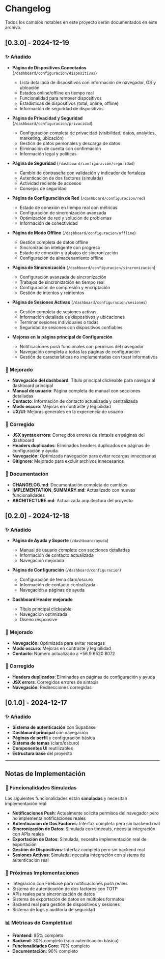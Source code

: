 # Changelog

Todos los cambios notables en este proyecto serán documentados en este archivo.

## [0.3.0] - 2024-12-19

### ✨ Añadido
- **Página de Dispositivos Conectados** (`/dashboard/configuracion/dispositivos`)
  - Lista detallada de dispositivos con información de navegador, OS y ubicación
  - Estados online/offline en tiempo real
  - Funcionalidad para remover dispositivos
  - Estadísticas de dispositivos (total, online, offline)
  - Información de seguridad de dispositivos

- **Página de Privacidad y Seguridad** (`/dashboard/configuracion/privacidad`)
  - Configuración completa de privacidad (visibilidad, datos, analytics, marketing, ubicación)
  - Gestión de datos personales y descarga de datos
  - Eliminación de cuenta con confirmación
  - Información legal y políticas

- **Página de Seguridad** (`/dashboard/configuracion/seguridad`)
  - Cambio de contraseña con validación y indicador de fortaleza
  - Autenticación de dos factores (simulada)
  - Actividad reciente de accesos
  - Consejos de seguridad

- **Página de Configuración de Red** (`/dashboard/configuracion/red`)
  - Estado de conexión en tiempo real con métricas
  - Configuración de sincronización avanzada
  - Optimización de red y solución de problemas
  - Información de conectividad

- **Página de Modo Offline** (`/dashboard/configuracion/offline`)
  - Gestión completa de datos offline
  - Sincronización inteligente con progreso
  - Estado de conexión y trabajos de sincronización
  - Configuración de almacenamiento offline

- **Página de Sincronización** (`/dashboard/configuracion/sincronizacion`)
  - Configuración avanzada de sincronización
  - Trabajos de sincronización en tiempo real
  - Configuración de compresión y encriptación
  - Gestión de intentos y reintentos

- **Página de Sesiones Activas** (`/dashboard/configuracion/sesiones`)
  - Gestión completa de sesiones activas
  - Información detallada de dispositivos y ubicaciones
  - Terminar sesiones individuales o todas
  - Seguridad de sesiones con dispositivos confiables

- **Mejoras en la página principal de Configuración**
  - Notificaciones push funcionales con permisos del navegador
  - Navegación completa a todas las páginas de configuración
  - Gestión de características no implementadas con toast informativos

### 🔧 Mejorado
- **Navegación del dashboard**: Título principal clickeable para navegar al dashboard principal
- **Manual de usuario**: Página completa de manual con secciones detalladas
- **Contacto**: Información de contacto actualizada y centralizada
- **Modo oscuro**: Mejoras en contraste y legibilidad
- **UX/UI**: Mejoras generales en la experiencia de usuario

### 🐛 Corregido
- **JSX syntax errors**: Corregidos errores de sintaxis en páginas del dashboard
- **Headers duplicados**: Eliminados headers duplicados en páginas de configuración y ayuda
- **Navegación**: Optimizada navegación para evitar recargas innecesarias
- **Gitignore**: Mejorado para excluir archivos innecesarios

### 📝 Documentación
- **CHANGELOG.md**: Documentación completa de cambios
- **IMPLEMENTATION_SUMMARY.md**: Actualizado con nuevas funcionalidades
- **ARCHITECTURE.md**: Actualizada arquitectura del proyecto

## [0.2.0] - 2024-12-18

### ✨ Añadido
- **Página de Ayuda y Soporte** (`/dashboard/ayuda`)
  - Manual de usuario completo con secciones detalladas
  - Información de contacto actualizada
  - Navegación mejorada

- **Página de Configuración** (`/dashboard/configuracion`)
  - Configuración de tema claro/oscuro
  - Información de contacto centralizada
  - Navegación a páginas de ayuda

- **Dashboard Header mejorado**
  - Título principal clickeable
  - Navegación optimizada
  - Diseño responsive

### 🔧 Mejorado
- **Navegación**: Optimizada para evitar recargas
- **Modo oscuro**: Mejoras en contraste y legibilidad
- **Contacto**: Número actualizado a +56 9 6520 8072

### 🐛 Corregido
- **Headers duplicados**: Eliminados en páginas de configuración y ayuda
- **JSX errors**: Corregidos errores de sintaxis
- **Navegación**: Redirecciones corregidas

## [0.1.0] - 2024-12-17

### ✨ Añadido
- **Sistema de autenticación** con Supabase
- **Dashboard principal** con navegación
- **Páginas de perfil** y configuración básica
- **Sistema de temas** (claro/oscuro)
- **Componentes UI** reutilizables
- **Estructura base** del proyecto

---

## Notas de Implementación

### 🚧 Funcionalidades Simuladas
Las siguientes funcionalidades están **simuladas** y necesitan implementación real:

- **Notificaciones Push**: Actualmente solicita permisos del navegador pero no implementa notificaciones reales
- **Autenticación de Dos Factores**: Interfaz completa pero sin backend real
- **Sincronización de Datos**: Simulada con timeouts, necesita integración con APIs reales
- **Exportación de Datos**: Simulada, necesita implementación real de exportación
- **Gestión de Dispositivos**: Interfaz completa pero sin backend real
- **Sesiones Activas**: Simulada, necesita integración con sistema de autenticación real

### 🔄 Próximas Implementaciones
- Integración con Firebase para notificaciones push reales
- Sistema de autenticación de dos factores con TOTP
- APIs reales para sincronización de datos
- Sistema de exportación de datos en múltiples formatos
- Backend real para gestión de dispositivos y sesiones
- Sistema de logs y auditoría de seguridad

### 📊 Métricas de Completitud
- **Frontend**: 95% completo
- **Backend**: 30% completo (solo autenticación básica)
- **Funcionalidades Core**: 70% completo
- **Documentación**: 90% completo 
